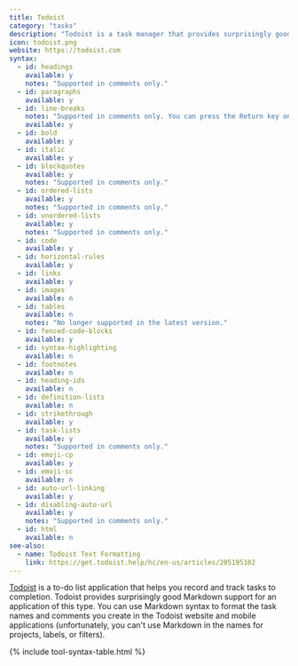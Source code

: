 ```yaml
---
title: Todoist
category: "tasks"
description: "Todoist is a task manager that provides surprisingly good Markdown support."
icon: todoist.png
website: https://todoist.com
syntax:
  - id: headings
    available: y
    notes: "Supported in comments only."
  - id: paragraphs
    available: y
  - id: line-breaks
    notes: "Supported in comments only. You can press the Return key once to achieve the same result."
    available: y
  - id: bold
    available: y
  - id: italic
    available: y
  - id: blockquotes
    available: y
    notes: "Supported in comments only."
  - id: ordered-lists
    available: y
    notes: "Supported in comments only."
  - id: unordered-lists
    available: y
    notes: "Supported in comments only."
  - id: code
    available: y
  - id: horizontal-rules
    available: y
  - id: links
    available: y
  - id: images
    available: n
  - id: tables
    available: n
    notes: "No longer supported in the latest version."
  - id: fenced-code-blocks
    available: y
  - id: syntax-highlighting
    available: n
  - id: footnotes
    available: n
  - id: heading-ids
    available: n
  - id: definition-lists
    available: n
  - id: strikethrough
    available: y
  - id: task-lists
    available: y
    notes: "Supported in comments only."
  - id: emoji-cp
    available: y
  - id: emoji-sc
    available: n
  - id: auto-url-linking
    available: y
  - id: disabling-auto-url
    available: y
    notes: "Supported in comments only."
  - id: html
    available: n
see-also:
  - name: Todoist Text Formatting
    link: https://get.todoist.help/hc/en-us/articles/205195102
---
```


[Todoist](https://todoist.com/) is a to-do list application that helps you record and track tasks to completion. Todoist provides surprisingly good Markdown support for an application of this type. You can use Markdown syntax to format the task names and comments you create in the Todoist website and mobile applications (unfortunately, you can't use Markdown in the names for projects, labels, or filters).

{% include tool-syntax-table.html %}
